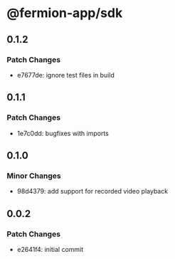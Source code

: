 # @fermion-app/sdk

## 0.1.2

### Patch Changes

-   e7677de: ignore test files in build

## 0.1.1

### Patch Changes

-   1e7c0dd: bugfixes with imports

## 0.1.0

### Minor Changes

-   98d4379: add support for recorded video playback

## 0.0.2

### Patch Changes

-   e2641f4: initial commit
